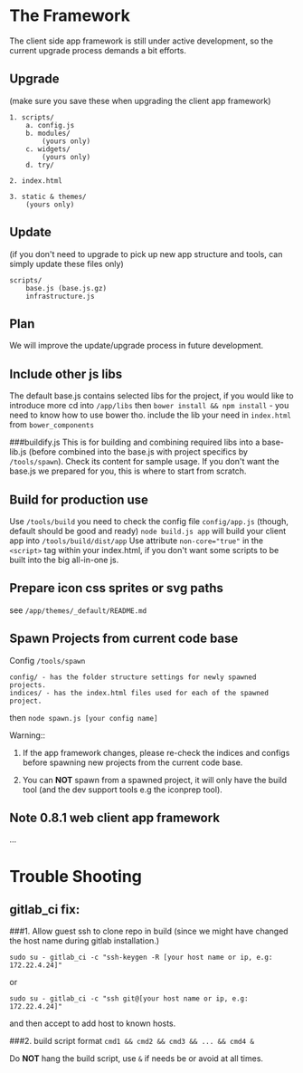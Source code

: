 The Framework
=============
The client side app framework is still under active development, so the current upgrade process demands a bit efforts.

Upgrade
-------
(make sure you save these when upgrading the client app framework)
```
1. scripts/
    a. config.js
	b. modules/
		(yours only)
	c. widgets/
		(yours only)
	d. try/

2. index.html

3. static & themes/
	(yours only)
```

Update 
------
(if you don't need to upgrade to pick up new app structure and tools, can simply update these files only)
```
scripts/
	base.js (base.js.gz)
	infrastructure.js
```

Plan
----
We will improve the update/upgrade process in future development.


Include other js libs
---------------------
The default base.js contains selected libs for the project, if you would like to introduce more cd into `/app/libs`
then `bower install && npm install` - you need to know how to use bower tho.
include the lib your need in `index.html` from `bower_components`

###buildify.js
This is for building and combining required libs into a base-lib.js (before combined into the base.js with project specifics by `/tools/spawn`).
Check its content for sample usage. If you don't want the base.js we prepared for you, this is where to start from scratch.


Build for production use
------------------------
Use `/tools/build` you need to check the config file `config/app.js` (though, default should be good and ready)
`node build.js app` will build your client app into `/tools/build/dist/app`
Use attribute `non-core="true"` in the `<script>` tag within your index.html, if you don't want some scripts to be built into the big all-in-one js.


Prepare icon css sprites or svg paths
-------------------------------------
see `/app/themes/_default/README.md`


Spawn Projects from current code base
-------------------------------------
Config `/tools/spawn`
```
config/ - has the folder structure settings for newly spawned projects.
indices/ - has the index.html files used for each of the spawned project.
```
then `node spawn.js [your config name]`

Warning::

1. If the app framework changes, please re-check the indices and configs before spawning new projects from the current code base.

2. You can **NOT** spawn from a spawned project, it will only have the build tool (and the dev support tools e.g the iconprep tool).


Note 0.8.1 web client app framework 
-----------------------------------
...


Trouble Shooting
================

gitlab_ci fix: 
--------------
###1. Allow guest ssh to clone repo in build
(since we might have changed the host name during gitlab installation.)

`sudo su - gitlab_ci -c "ssh-keygen -R [your host name or ip, e.g: 172.22.4.24]"`

or

`sudo su - gitlab_ci -c "ssh git@[your host name or ip, e.g: 172.22.4.24]"`

and then accept to add host to known hosts.

###2. build script format
`cmd1 && cmd2 && cmd3 && ... && cmd4 &`

Do **NOT** hang the build script, use `&` if needs be or avoid at all times.